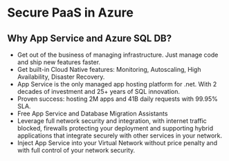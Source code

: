 # Secure PaaS in Azure
## Why App Service and Azure SQL DB?
* Get out of the business of managing infrastructure. Just manage code and ship new features faster.
* Get built-in Cloud Native features: Monitoring, Autoscaling, High Availability, Disaster Recovery.
* App Service is the only managed app hosting platform for .net. With 2 decades of investment and 25+ years of SQL innovation.
* Proven success: hosting 2M apps and 41B daily requests with 99.95% SLA.
* Free App Service and Database Migration Assistants
* Leverage full network security and integration, with internet traffic blocked, firewalls protecting your deployment and supporting hybrid applications that integrate securely with other services in your network.
* Inject App Service into your Virtual Network without price penalty and with full control of your network security.